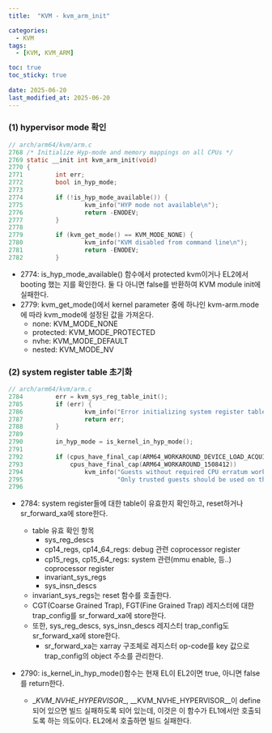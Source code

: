 ```yaml
---
title:  "KVM - kvm_arm_init"

categories:
  - KVM
tags:
  - [KVM, KVM_ARM]

toc: true
toc_sticky: true
 
date: 2025-06-20
last_modified_at: 2025-06-20
---
```

### (1) hypervisor mode 확인
```c
// arch/arm64/kvm/arm.c
2768 /* Initialize Hyp-mode and memory mappings on all CPUs */                       
2769 static __init int kvm_arm_init(void)                                            
2770 {                                                                               
2771         int err;                                                                
2772         bool in_hyp_mode;                                                       
2773                                                                                 
2774         if (!is_hyp_mode_available()) {                                         
2775                 kvm_info("HYP mode not available\n");                           
2776                 return -ENODEV;                                                 
2777         }                                                                       
2778                                                                                 
2779         if (kvm_get_mode() == KVM_MODE_NONE) {                                  
2780                 kvm_info("KVM disabled from command line\n");                   
2781                 return -ENODEV;                            
2782         } 
```
- 2774: is_hyp_mode_available() 함수에서 protected kvm이거나 EL2에서 booting 했는 지를 확인한다. 둘 다 아니면 false를 반환하여 KVM module init에 실패한다.
- 2779: kvm_get_mode()에서 kernel parameter 중에 하나인 kvm-arm.mode에 따라 kvm_mode에 설정된 값을 가져온다.
    - none: KVM_MODE_NONE
    - protected: KVM_MODE_PROTECTED
    - nvhe: KVM_MODE_DEFAULT
    - nested: KVM_MODE_NV

### (2) system register table 초기화
```c
// arch/arm64/kvm/arm.c
2784         err = kvm_sys_reg_table_init();                                         
2785         if (err) {                                                              
2786                 kvm_info("Error initializing system register tables");          
2787                 return err;                                                     
2788         }                                                                       
2789                                                                                 
2790         in_hyp_mode = is_kernel_in_hyp_mode();                                  
2791                                                                                 
2792         if (cpus_have_final_cap(ARM64_WORKAROUND_DEVICE_LOAD_ACQUIRE) ||        
2793             cpus_have_final_cap(ARM64_WORKAROUND_1508412))                      
2794                 kvm_info("Guests without required CPU erratum workarounds can deadlock system!\n" \
2795                          "Only trusted guests should be used on this system.\n");
2796          
```
- 2784: system register들에 대한 table이 유효한지 확인하고, reset하거나 sr_forward_xa에 store한다.
  - table 유효 확인 항목
    - sys_reg_descs
    - cp14_regs, cp14_64_regs: debug 관련 coprocessor register
    - cp15_regs, cp15_64_regs: system 관련(mmu enable, 등..) coprocessor register
    - invariant_sys_regs
    - sys_insn_descs
  - invariant_sys_regs는 reset 함수를 호출한다.
  - CGT(Coarse Grained Trap), FGT(Fine Grained Trap) 레지스터에 대한 trap_config를 sr_forward_xa에 store한다.
  - 또한, sys_reg_descs, sys_insn_descs 레지스터 trap_config도 sr_forward_xa에 store한다.
    - sr_forward_xa는 xarray 구조체로 레지스터 op-code를 key 값으로 trap_config의 object 주소를 관리한다.

- 2790: is_kernel_in_hyp_mode()함수는 현재 EL이 EL2이면 true, 아니면 false를 return한다.
  - \__KVM_NVHE_HYPERVISOR__, __KVM_NVHE_HYPERVISOR__이 define 되어 있으면 빌드 실패하도록 되어 있는데, 이것은 이 함수가 EL1에서만 호출되도록 하는 의도이다. EL2에서 호출하면 빌드 실패한다.